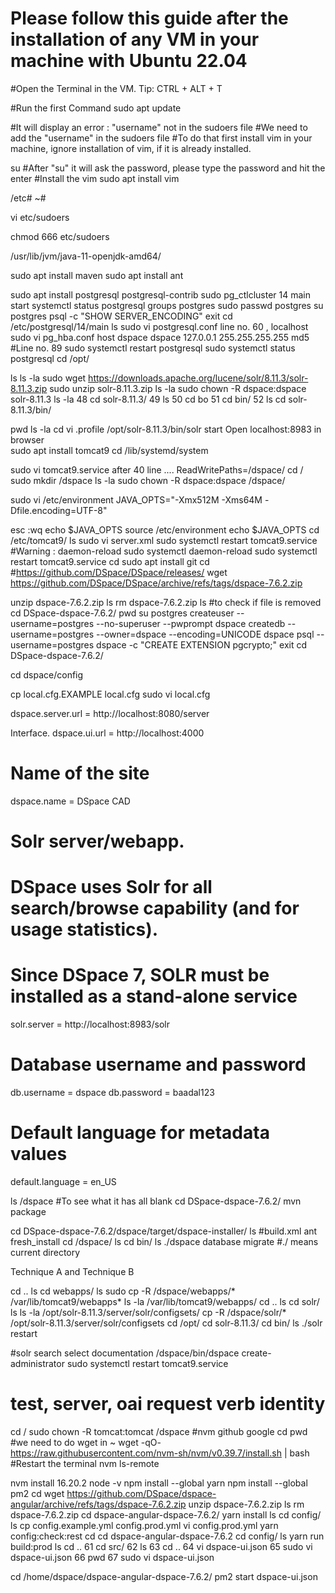 # Please follow this guide after the installation of any VM in your machine with Ubuntu 22.04
#Open the Terminal in the VM.
Tip: CTRL + ALT + T

#Run the first Command
sudo apt update

#It will display an error : "username" not in the sudoers file 
#We need to add the "username" in the sudoers file
#To do that first install vim in your machine, ignore installation of vim, if it is already installed. 

su 
#After "su" it will ask the password, please type the password and hit the enter
#Install the vim 
sudo apt install vim 

/etc#
~#

vi etc/sudoers

chmod 666 etc/sudoers

/usr/lib/jvm/java-11-openjdk-amd64/

sudo apt install maven
sudo apt install ant

sudo apt install postgresql postgresql-contrib
sudo pg_ctlcluster 14 main start
systemctl status postgresql
   groups postgres
   sudo passwd postgres
   su postgres
   psql -c "SHOW SERVER_ENCODING"
exit
cd /etc/postgresql/14/main
ls
sudo vi postgresql.conf
line no. 60 , localhost
sudo vi pg_hba.conf
host dspace dspace 127.0.0.1 255.255.255.255 md5  #Line no. 89
  sudo systemctl restart postgresql
   sudo systemctl status  postgresql
   cd /opt/
 
   ls
   ls -la
   sudo wget https://downloads.apache.org/lucene/solr/8.11.3/solr-8.11.3.zip
   sudo unzip solr-8.11.3.zip
   ls -la
   sudo chown -R dspace:dspace solr-8.11.3
   ls -la
   48  cd solr-8.11.3/
   49  ls
   50  cd bo
   51  cd bin/
   52  ls
   cd solr-8.11.3/bin/

   pwd
   ls -la
 cd
    vi .profile
   /opt/solr-8.11.3/bin/solr start
Open localhost:8983 in browser  
   sudo apt install tomcat9
   cd /lib/systemd/system
   

sudo vi tomcat9.service
after 40 line ....
ReadWritePaths=/dspace/
  cd /
  sudo mkdir /dspace
   ls -la
sudo chown -R dspace:dspace /dspace/
   

sudo vi /etc/environment
JAVA_OPTS="-Xmx512M -Xms64M -Dfile.encoding=UTF-8"

esc :wq
   echo $JAVA_OPTS
source /etc/environment
   echo $JAVA_OPTS
   cd /etc/tomcat9/
   ls
   sudo vi server.xml
   sudo systemctl restart tomcat9.service
#Warning :   daemon-reload
   sudo systemctl daemon-reload
   sudo systemctl restart tomcat9.service
  cd
   sudo apt install git
cd
#https://github.com/DSpace/DSpace/releases/
wget  https://github.com/DSpace/DSpace/archive/refs/tags/dspace-7.6.2.zip

unzip dspace-7.6.2.zip
ls
rm dspace-7.6.2.zip
ls #to check if file is removed
   cd DSpace-dspace-7.6.2/
pwd
su postgres
createuser --username=postgres --no-superuser --pwprompt dspace
createdb --username=postgres --owner=dspace --encoding=UNICODE dspace
psql --username=postgres dspace -c "CREATE EXTENSION pgcrypto;"
exit
   cd DSpace-dspace-7.6.2/

cd dspace/config

cp local.cfg.EXAMPLE local.cfg
sudo vi local.cfg

dspace.server.url = http://localhost:8080/server


Interface.
dspace.ui.url = http://localhost:4000

# Name of the site
dspace.name = DSpace CAD

# Solr server/webapp.
# DSpace uses Solr for all search/browse capability (and for usage statistics).
# Since DSpace 7, SOLR must be installed as a stand-alone service
solr.server = http://localhost:8983/solr

# Database username and password
db.username = dspace
db.password = baadal123

# Default language for metadata values
default.language = en_US


ls /dspace #To see what it has all blank
cd DSpace-dspace-7.6.2/
mvn package

cd DSpace-dspace-7.6.2/dspace/target/dspace-installer/
    ls   #build.xml
    ant fresh_install
    cd /dspace/
    ls
    cd bin/
    ls
     ./dspace database migrate  #./ means current directory
    
Technique A and Technique B

cd ..
   ls
    cd webapps/
   ls
   sudo cp -R /dspace/webapps/* /var/lib/tomcat9/webapps*
     ls -la /var/lib/tomcat9/webapps/
     cd ..
    ls
   cd solr/
   ls
   ls -la /opt/solr-8.11.3/server/solr/configsets/
    cp -R /dspace/solr/* /opt/solr-8.11.3/server/solr/configsets
   cd /opt/
   cd solr-8.11.3/
   cd bin/
    ls
   ./solr restart

#solr search select documentation
   /dspace/bin/dspace create-administrator
   sudo systemctl restart tomcat9.service
   # test, server, oai request verb identity
cd /
    sudo chown -R tomcat:tomcat /dspace
   #nvm github google
 cd
    pwd
#we need to do wget in ~
    wget -qO- https://raw.githubusercontent.com/nvm-sh/nvm/v0.39.7/install.sh | bash
#Restart the terminal
   nvm ls-remote
   
   nvm install 16.20.2
   node -v
   npm install --global yarn
   npm install --global pm2
cd
   wget https://github.com/DSpace/dspace-angular/archive/refs/tags/dspace-7.6.2.zip
   unzip dspace-7.6.2.zip
   ls
   rm dspace-7.6.2.zip
   cd dspace-angular-dspace-7.6.2/
   yarn install
   ls
   cd config/
   ls
   cp config.example.yml config.prod.yml
   vi config.prod.yml
   yarn config:check:rest
    cd
   cd dspace-angular-dspace-7.6.2
    cd config/
   ls
   yarn run build:prod
   ls
   cd ..
   61  cd src/
   62  ls
   63  cd ..
   64  vi dspace-ui.json
   65  sudo vi dspace-ui.json
   66  pwd
   67  sudo vi dspace-ui.json

cd /home/dspace/dspace-angular-dspace-7.6.2/
 pm2 start dspace-ui.json

